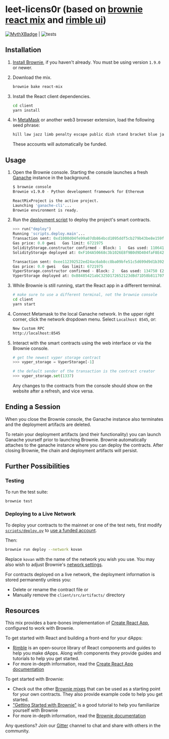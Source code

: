 # leet-licens0r (based on [brownie](https://github.com ) [react mix]() and [rimble ui](https://rimble.consensys.design))

[![MythXBadge](https://badgen.net/https/api.mythx.io/v1/projects/677fffdf-7f1a-41e3-8e78-0657f6ec3612/badge/data?cache=300&icon=https://raw.githubusercontent.com/ConsenSys/mythx-github-badge/main/logo_white.svg)](https://docs.mythx.io/dashboard/github-badges) | ![tests](https://github.com/step21/leet-licens0r/workflows/main%20workflow/badge.svg)

## Installation

1. [Install Brownie](https://eth-brownie.readthedocs.io/en/stable/install.html), if you haven't already. You must be using version `1.9.0` or newer.

2. Download the mix.

    ```bash
    brownie bake react-mix
    ```

3. Install the React client dependencies.

    ```bash
    cd client
    yarn install
    ```

4. In [MetaMask](https://metamask.io/) or another web3 browser extension, load the following seed phrase:

    ```bash
    hill law jazz limb penalty escape public dish stand bracket blue jar
    ```

    These accounts will automatically be funded.

## Usage

1. Open the Brownie console. Starting the console launches a fresh [Ganache](https://www.trufflesuite.com/ganache) instance in the background.

    ```bash
    $ brownie console
    Brownie v1.9.0 - Python development framework for Ethereum

    ReactMixProject is the active project.
    Launching 'ganache-cli'...
    Brownie environment is ready.
    ```

2. Run the [deployment script](scripts/deploy.py) to deploy the project's smart contracts.

    ```python
    >>> run("deploy")
    Running 'scripts.deploy.main'...
    Transaction sent: 0xd1000d04fe99a07db864bcd1095ddf5cb279b43be8e159f94dbff9d4e4809c70
    Gas price: 0.0 gwei   Gas limit: 6721975
    SolidityStorage.constructor confirmed - Block: 1   Gas used: 110641 (1.65%)
    SolidityStorage deployed at: 0xF104A50668c3b1026E8f9B0d9D404faF8E42e642

    Transaction sent: 0xee112392522ed24ac6ab8cc8ba09bfe51c5d699d9d1b39294ba87e5d2a56212c
    Gas price: 0.0 gwei   Gas limit: 6721975
    VyperStorage.constructor confirmed - Block: 2   Gas used: 134750 (2.00%)
    VyperStorage deployed at: 0xB8485421abC325D172652123dBd71D58b8117070
    ```

3. While Brownie is still running, start the React app in a different terminal.

    ```bash
    # make sure to use a different terminal, not the brownie console
    cd client
    yarn start
    ```

4. Connect Metamask to the local Ganache network. In the upper right corner, click the network dropdown menu. Select `Localhost 8545`, or:

    ```bash
    New Custom RPC
    http://localhost:8545
    ```

5. Interact with the smart contracts using the web interface or via the Brownie console.

    ```python
    # get the newest vyper storage contract
    >>> vyper_storage = VyperStorage[-1]

    # the default sender of the transaction is the contract creator
    >>> vyper_storage.set(1337)
    ```

    Any changes to the contracts from the console should show on the website after a refresh, and vice versa.

## Ending a Session

When you close the Brownie console, the Ganache instance also terminates and the deployment artifacts are deleted.

To retain your deployment artifacts (and their functionality) you can launch Ganache yourself prior to launching Brownie. Brownie automatically attaches to the ganache instance where you can deploy the contracts. After closing Brownie, the chain and deployment artifacts will persist.

## Further Possibilities

### Testing

To run the test suite:

```bash
brownie test
```

### Deploying to a Live Network

To deploy your contracts to the mainnet or one of the test nets, first modify [`scripts/deploy.py`](`scripts/deploy.py`) to [use a funded account](https://eth-brownie.readthedocs.io/en/stable/account-management.html).

Then:

```bash
brownie run deploy --network kovan
```

Replace `kovan` with the name of the network you wish you use. You may also wish to adjust Brownie's [network settings](https://eth-brownie.readthedocs.io/en/stable/network-management.html).

For contracts deployed on a live network, the deployment information is stored permanently unless you:

* Delete or rename the contract file or
* Manually remove the `client/src/artifacts/` directory

## Resources

This mix provides a bare-bones implementation of [Create React App](https://create-react-app.dev/), configured to work with Brownie.

To get started with React and building a front-end for your dApps:

* [Rimble](https://rimble.consensys.design/) is an open-source library of React components and guides to help you make dApps. Along with components they provide guides and tutorials to help you get started.
* For more in-depth information, read the [Create React App documentation](https://create-react-app.dev/docs/getting-started)


To get started with Brownie:

* Check out the other [Brownie mixes](https://github.com/brownie-mix/) that can be used as a starting point for your own contracts. They also provide example code to help you get started.
* ["Getting Started with Brownie"](https://medium.com/@iamdefinitelyahuman/getting-started-with-brownie-part-1-9b2181f4cb99) is a good tutorial to help you familiarize yourself with Brownie
* For more in-depth information, read the [Brownie documentation](https://eth-brownie.readthedocs.io/en/stable/)


Any questions? Join our [Gitter](https://gitter.im/eth-brownie/community) channel to chat and share with others in the community.
